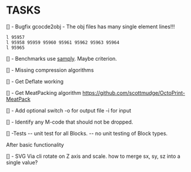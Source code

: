 # TASKS

[] - Bugfix gcocde2obj - The obj files has many single element lines!!!

```
l 95957
l 95958 95959 95960 95961 95962 95963 95964
l 95965
```

[] - Benchmarks use [samply](https://crates.io/crates/samply). Maybe criterion.

[] - Missing compression algorithms

[] - Get Deflate working

[] - Get MeatPacking algorithm
    <https://github.com/scottmudge/OctoPrint-MeatPack>

[] - Add optional switch -o for output file -i for input

[] - Identify any M-code that should not be dropped.

[] -Tests
     -- unit test for all Blocks.
     -- no unit testing of Block types.

After basic functionality

[] - SVG Via cli rotate on Z axis and scale.
     how to merge sx, sy, sz into a single value?

